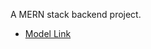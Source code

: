 A MERN stack backend project.

- [Model Link](https://app.eraser.io/workspace/Q1bMkJRcmh8bPBxSGESJ?origin=share)